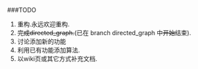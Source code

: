 ###TODO

1. 重构.永远欢迎重构.
2. ~~完成directed_graph.~~(已在 branch directed_graph 中~~开始~~结束).
3. 讨论添加新的功能
4. 利用已有功能添加算法.
5. 以wiki页或其它方式补充文档.
